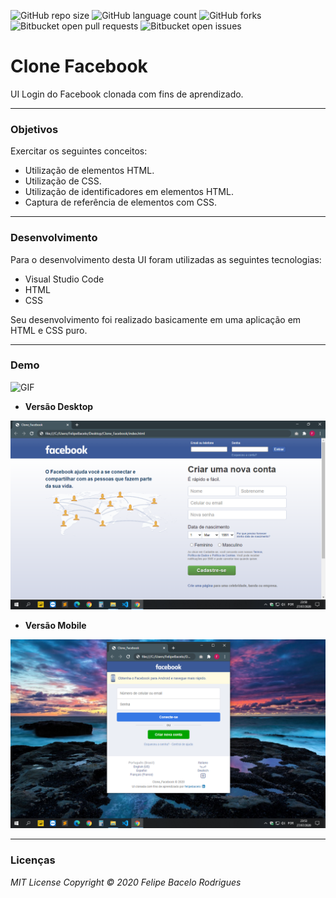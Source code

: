 ![GitHub repo size](https://img.shields.io/github/repo-size/felipebacelo/Clone_Facebook?style=for-the-badge)
![GitHub language count](https://img.shields.io/github/languages/count/felipebacelo/Clone_Facebook?style=for-the-badge)
![GitHub forks](https://img.shields.io/github/forks/felipebacelo/Clone_Facebook?style=for-the-badge)
![Bitbucket open pull requests](https://img.shields.io/bitbucket/pr-raw/felipebacelo/Clone_Facebook?style=for-the-badge)
![Bitbucket open issues](https://img.shields.io/bitbucket/issues/felipebacelo/Clone_Facebook?style=for-the-badge)

# Clone Facebook

UI Login do Facebook clonada com fins de aprendizado.
***
### Objetivos

Exercitar os seguintes conceitos:

* Utilização de elementos HTML.
* Utilização de CSS.
* Utilização de identificadores em elementos HTML.
* Captura de referência de elementos com CSS.
***
### Desenvolvimento

Para o desenvolvimento desta UI foram utilizadas as seguintes tecnologias:

* Visual Studio Code
* HTML
* CSS

Seu desenvolvimento foi realizado basicamente em uma aplicação em HTML e CSS puro.
***
### Demo

![GIF](https://github.com/felipebacelo/Clone_Facebook/blob/master/demo.gif)

* __Versão Desktop__

![PRINT_COMPUTER](https://github.com/felipebacelo/Clone_Facebook/blob/master/images/printcomputer.png)

* __Versão Mobile__

![PRINT_MOBILE](https://github.com/felipebacelo/Clone_Facebook/blob/master/images/printmobile.png)

***
### Licenças

_MIT License_
_Copyright   ©   2020 Felipe Bacelo Rodrigues_
